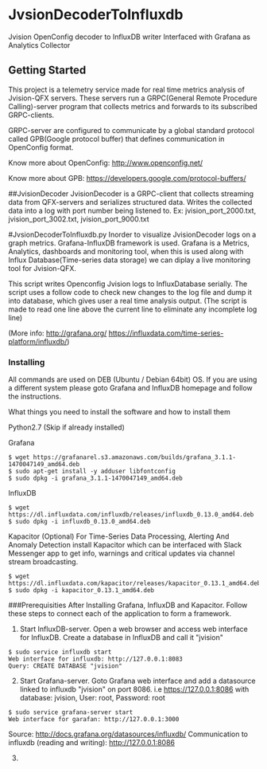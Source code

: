 # JvsionDecoderToInfluxdb
Jvision OpenConfig decoder to InfluxDB writer Interfaced with Grafana as Analytics Collector

## Getting Started
This project is a telemetry service made for real time metrics analysis of Jvision-QFX servers. These servers run a GRPC(General Remote Procedure Calling)-server program that collects metrics and forwards to its subscribed GRPC-clients.

GRPC-server are configured to communicate by a global standard protocol called GPB(Google protocol buffer) that defines communication in OpenConfig format.

Know more about OpenConfig: http://www.openconfig.net/

Know more about GPB:        https://developers.google.com/protocol-buffers/

##JvisionDecoder
JvisionDecoder is a GRPC-client that collects streaming data from QFX-servers and serializes structured data. Writes the collected data into a log with port number being listened to.
Ex: jvision_port_2000.txt, jvision_port_3002.txt, jvision_port_9000.txt

#JvsionDecoderToInfluxdb.py
Inorder to visualize JvisionDecoder logs on a graph metrics. Grafana-InfluxDB framework is used. Grafana is a Metrics, Analytics, dashboards and monitoring tool, when this is used along with Influx Database(Time-series data storage) we can diplay a live monitoring tool for Jvision-QFX.

This script writes Openconfig Jvision logs to InfluxDatabase serially. The script uses a follow code to check new changes to the log file and dump it into database, which gives user a real time analysis output. (The script is made to read one line above the current line to eliminate any incomplete log line)

(More info: http://grafana.org/ https://influxdata.com/time-series-platform/influxdb/)

### Installing
All commands are used on  DEB (Ubuntu / Debian 64bit) OS. If you are using a different system please goto Grafana and InfluxDB homepage and follow the instructions.

What things you need to install the software and how to install them

Python2.7 (Skip if already installed)

Grafana
```
$ wget https://grafanarel.s3.amazonaws.com/builds/grafana_3.1.1-1470047149_amd64.deb
$ sudo apt-get install -y adduser libfontconfig
$ sudo dpkg -i grafana_3.1.1-1470047149_amd64.deb
```

InfluxDB
```
$ wget https://dl.influxdata.com/influxdb/releases/influxdb_0.13.0_amd64.deb
$ sudo dpkg -i influxdb_0.13.0_amd64.deb
```

Kapacitor (Optional)
For Time-Series Data Processing, Alerting And Anomaly Detection install Kapacitor which can be interfaced with Slack Messenger app to get info, warnings and critical updates via channel stream broadcasting.

```
$ wget https://dl.influxdata.com/kapacitor/releases/kapacitor_0.13.1_amd64.deb
$ sudo dpkg -i kapacitor_0.13.1_amd64.deb
```

###Prerequisities
After Installing Grafana, InfluxDB and Kapacitor. Follow these steps to connect each of the application to form a framework.

1. Start InfluxDB-server. Open a web browser and access web interface for InfluxDB. Create a database in InfluxDB and call it "jvision"
```
$ sudo service influxdb start
Web interface for influxdb: http://127.0.0.1:8083
Query: CREATE DATABASE "jvision"
```
2. Start Grafana-server. Goto Grafana web interface and add a datasource linked to influxdb "jvision" on port 8086. i.e https://127.0.0.1:8086 with database: jvision, User: root, Password: root

```
$ sudo service grafana-server start
Web interface for garafan: http://127.0.0.1:3000
```
Source: http://docs.grafana.org/datasources/influxdb/
Communication to influxdb (reading and writing): http://127.0.0.1:8086

3. 
